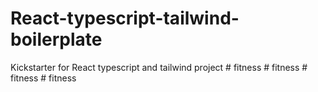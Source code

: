 # React-typescript-tailwind-boilerplate
Kickstarter for React typescript and tailwind project
#   f i t n e s s  
 #   f i t n e s s  
 #   f i t n e s s  
 #   f i t n e s s  
 
